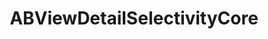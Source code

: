 ---
title: ABViewDetailSelectivityCore
layout: module
mod: 'module:ABViewDetailSelectivityCore'
category: core-views
---